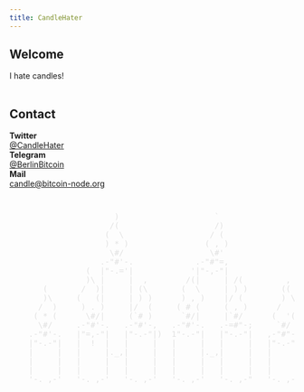 ```yaml
---
title: CandleHater
---
```


## Welcome
I hate candles!
<br>
<br>

## Contact
<div class="box-horizontal">
    <strong>Twitter</strong><br>
    <a href="https://twitter.com/CandleHater" target="_blank">@CandleHater</a><br>
</div>
<div class="box-horizontal">
    <strong>Telegram</strong><br>
    <a href="https://t.me/BerlinBitcoin" target="_blank">@BerlinBitcoin</a>
</div>
<div class="box-horizontal">
    <strong>Mail</strong><br>
    <a href="mailto:candle@bitcoin-node.org&amp;subject=Candle Support">candle@bitcoin-node.org</a>
</div>

<pre style="color: #e1e1e1;background: none;border: none;margin-top: 3em;">
                      )                    `
                     /(                    /)
                    (  \                  / (
                    ) * )                ( , )
                     \#/                  \#'
                   .-"#'-.             .-"#"=,
                (  |"-.='|            '|"-,-"|
                )\ |     |  ,        /(|     | /(         ,
       (       /  )|     | (\       (  \     | ) )       ((
       )\     (   (|     | ) )      ) , )    |/ (        ) \
      /  )     ) . )     |/  (     ( # (     ( , )      /   )
     ( * (      \#/|     (`# )      `#/|     |`#/      (  '(
      \#/     .-"#'-.   .-"#'-,   .-"#'-.   .-=#"-;     `#/
    .-"#'-.   |"=,-"|   |"-.-"|)  1"-.-"|   |"-.-"|   ,-"#"-.
    |"-.-"|   |  !  |   |     |   |     |   |     |   |"-.-"|
    |     |   |     |._,|     |   |     |._,|     |   |     |
    |     |   |     |   |     |   |     |   |     |   |     |
    |     |   |     |   |     |   |     |   |     |   |     |
    '-._,-'   '-._,-'   '-._,-'   '-._,-'   '-._,-"   '-._,-'
</pre>
